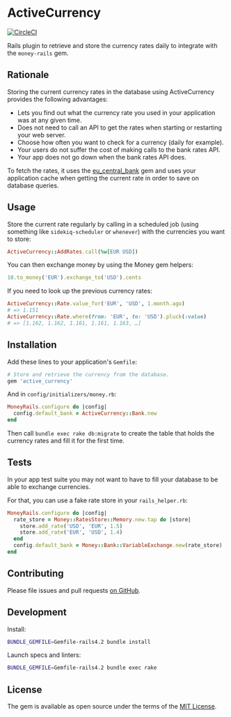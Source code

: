# ActiveCurrency

[![CircleCI](https://circleci.com/gh/sunny/active_currency.svg?style=svg)](https://circleci.com/gh/sunny/active_currency)

Rails plugin to retrieve and store the currency rates daily to integrate
with the `money-rails` gem.

## Rationale

Storing the current currency rates in the database using ActiveCurrency
provides the following advantages:

- Lets you find out what the currency rate you used in your application was
  at any given time.
- Does not need to call an API to get the rates when starting or restarting
  your web server.
- Choose how often you want to check for a currency (daily for example).
- Your users do not suffer the cost of making calls to the bank rates API.
- Your app does not go down when the bank rates API does.

To fetch the rates, it uses the [eu_central_bank] gem and uses your application
cache when getting the current rate in order to save on database queries.

## Usage

Store the current rate regularly by calling in a scheduled job (using something
like `sidekiq-scheduler` or `whenever`) with the currencies you want to store:

```rb
ActiveCurrency::AddRates.call(%w[EUR USD])
```

You can then exchange money by using the Money gem helpers:

```rb
10.to_money('EUR').exchange_to('USD').cents
```

If you need to look up the previous currency rates:

```rb
ActiveCurrency::Rate.value_for('EUR', 'USD', 1.month.ago)
# => 1.151
ActiveCurrency::Rate.where(from: 'EUR', to: 'USD').pluck(:value)
# => [1.162, 1.162, 1.161, 1.161, 1.163, …]
```

## Installation

Add these lines to your application's `Gemfile`:

```rb
# Store and retrieve the currency from the database.
gem 'active_currency'
```

And in `config/initializers/money.rb`:

```rb
MoneyRails.configure do |config|
  config.default_bank = ActiveCurrency::Bank.new
end
```

Then call `bundle exec rake db:migrate` to create the table that holds
the currency rates and fill it for the first time.

## Tests

In your app test suite you may not want to have to fill your database to be
able to exchange currencies.

For that, you can use a fake rate store in your `rails_helper.rb`:

```rb
MoneyRails.configure do |config|
  rate_store = Money::RatesStore::Memory.new.tap do |store|
    store.add_rate('USD', 'EUR', 1.5)
    store.add_rate('EUR', 'USD', 1.4)
  end
  config.default_bank = Money::Bank::VariableExchange.new(rate_store)
end
```

## Contributing

Please file issues and pull requests
[on GitHub](https://github.com/sunny/active_currency).

## Development

Install:

```sh
BUNDLE_GEMFILE=Gemfile-rails4.2 bundle install
```

Launch specs and linters:

```sh
BUNDLE_GEMFILE=Gemfile-rails4.2 bundle exec rake
```

## License

The gem is available as open source under the terms of the
[MIT License](http://opensource.org/licenses/MIT).

[eu_central_bank]: https://github.com/RubyMoney/eu_central_bank
